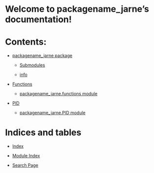 <!-- examplecode documentation master file, created by
sphinx-quickstart on Mon Mar  6 11:10:24 2017.
You can adapt this file completely to your liking, but it should at least
contain the root `toctree` directive. -->
# Welcome to packagename_jarne’s documentation!

# Contents:


* [packagename_jarne package](packagename_jarne/index.md)


    * [Submodules](packagename_jarne/index.md#submodules)


    * [info](packagename_jarne/index.md#module-packagename_jarne.submodule.info)


* [Functions](packagename_jarne/functions.md)


    * [packagename_jarne.functions module](packagename_jarne/functions.md#packagename-jarne-functions-module)


* [PID](PID.md)


    * [packagename_jarne.PID module](PID.md#module-packagename_jarne.PID)


# Indices and tables


* [Index](genindex.md)


* [Module Index](py-modindex.md)


* [Search Page](search.md)
